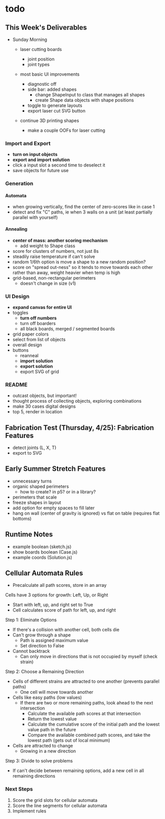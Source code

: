 # todo

## This Week's Deliverables

- Sunday Morning
  - laser cutting boards
    - joint position
    - joint types


  - most basic UI improvements
    - diagnostic off
    - side bar: added shapes
      - change ShapeInput to class that manages all shapes
      - create Shape data objects with shape positions
    - toggle to generate layouts
    - export laser cut SVG button
  - continue 3D printing shapes
    - make a couple OOFs for laser cutting

### Import and Export

- **turn on input objects**
- **export and import solution**
- click a input slot a second time to deselect it
- save objects for future use

### Generation

#### Automata

- when growing vertically, find the center of zero-scores like in case 1
- detect and fix "C" paths, ie when 3 walls on a unit (at least partially parallel with yourself)

#### Annealing

- **center of mass: another scoring mechanism**
  - add weight to Shape class
- score for clusters of numbers, not just 8s
- steadily raise temperature if can't solve
- random 1/6th option is move a shape to a new random position?
- score on "spread out-ness" so it tends to move towards each other rather than away, weight heavier when temp is high
- grid-based, non-rectangular perimeters
  - doesn't change in size (v1)

### UI Design

- **expand canvas for entire UI**
- toggles
  - **turn off numbers**
  - turn off boarders
  - all black boards, merged / segmented boards
- grid paper colors
- select from list of objects
- overall design
- buttons
  - reanneal
  - **import solution**
  - **export solution**
  - export SVG of grid

### README

- outcast objects, but important!
- thought process of collecting objects, exploring combinations
- make 30 cases digital designs
- top 5, render in location

## Fabrication Test (Thursday, 4/25): Fabrication Features

- detect joints (L, X, T)
- export to SVG

## Early Summer Stretch Features

- unnecessary turns
- organic shaped perimeters
  - how to create? in p5? or in a library?
- perimeters that scale
- freeze shapes in layout
- add option for empty spaces to fill later
- hang on wall (center of gravity is ignored) vs flat on table (requires flat bottoms)

## Runtime Notes

- example boolean (sketch.js)
- show boards boolean (Case.js)
- example coords (Solution.js)

## Cellular Automata Rules

- Precalculate all path scores, store in an array

Cells have 3 options for growth: Left, Up, or Right

- Start with left, up, and right set to True
- Cell calculates score of path for left, up, and right

Step 1: Eliminate Options

- If there's a collision with another cell, both cells die
- Can't grow through a shape
  - Path is assigned maximum value
  - Set direction to False
- Cannot backtrack
  - Can only move in directions that is not occupied by myself (check strain)

Step 2: Choose a Remaining Direction

- Cells of different strains are attracted to one another (prevents parallel paths)
  - One cell will move towards another
- Cells like easy paths (low values)
  - If there are two or more remaining paths, look ahead to the next intersection
    - Calculate the available path scores at that intersection
    - Return the lowest value
    - Calculate the cumulative score of the initial path and the lowest value path in the future
    - Compare the available combined path scores, and take the lowest path (gets out of local minimum)
- Cells are attracted to change
  - Growing in a new direction

Step 3: Divide to solve problems

- If can't decide between remaining options, add a new cell in all remaining directions

### Next Steps

1. Score the grid slots for cellular automata
2. Score the line segments for cellular automata
3. Implement rules

